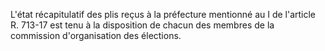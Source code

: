 
  
L'état récapitulatif des plis reçus à la préfecture mentionné au I de l'article R. 713-17 est tenu à la disposition de chacun des membres de la commission d'organisation des élections.

